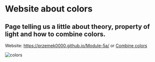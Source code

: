 # Website about colors
## Page telling us a little about theory, property of light and how to combine colors.


Website: https://przemek0000.github.io/Module-5a/
or
[Combine colors](https://przemek0000.github.io/Module-5a/)

![colors](/video/colorsHalf.gif)
